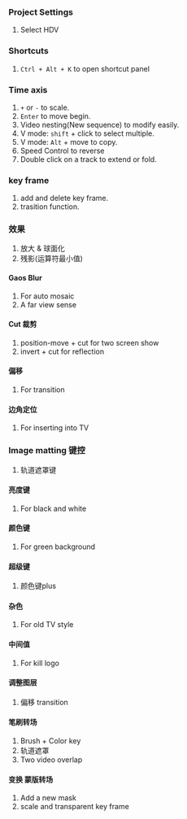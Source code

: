 ### Project Settings  
1. Select HDV  


### Shortcuts  
1. `Ctrl + Alt + K` to open shortcut panel   

### Time axis  
1. `+` or `-` to scale.  
2. `Enter` to move begin.   
3. Video nesting(New sequence) to modify easily.  
4. V mode: `shift` + click to select multiple.  
5. V mode: `Alt` + move to copy.  
6. Speed Control to reverse  
7. Double click on a track to extend or fold.


### key frame  
1. add and delete key frame.  
2. trasition function.  

### 效果 
1. 放大 & 球面化  
2. 残影(运算符最小值)   


#### Gaos Blur  
1. For auto mosaic  
2. A far view sense  

#### Cut 裁剪
1. position-move + cut for two screen show
2. invert + cut for reflection  

#### 偏移  
1. For transition  

#### 边角定位  
1. For inserting into TV  


### Image matting 键控  
1. 轨道遮罩键  

#### 亮度键  
1. For black and white  

#### 颜色键  
1. For green background  

#### 超级键  
1. 颜色键plus  

#### 杂色  
1. For old TV style  

#### 中间值  
1. For kill logo  

#### 调整图层  
1. 偏移 transition  

#### 笔刷转场  
1. Brush + Color key  
2. 轨道遮罩
3. Two video overlap  

#### 变换 蒙版转场
1. Add a new mask  
2. scale and transparent key frame  







